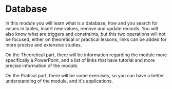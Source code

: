 # Database

In this module you will learn what is a database, how and you search for values in tables, insert new values, remove and update records. You will also know what are triggers and constraints, but this two operations will not be focused, either on theoretical or practical lessons, links can be added for more precise and extensive studies.

On the Theoretical part, there will be information regarding the module more specifically a PowerPoint, and a list of links that have tutorial and more precise information of the module.

On the Pratical part, there will be some exercises, so you can have a better understanding of the module, and it's applications.
